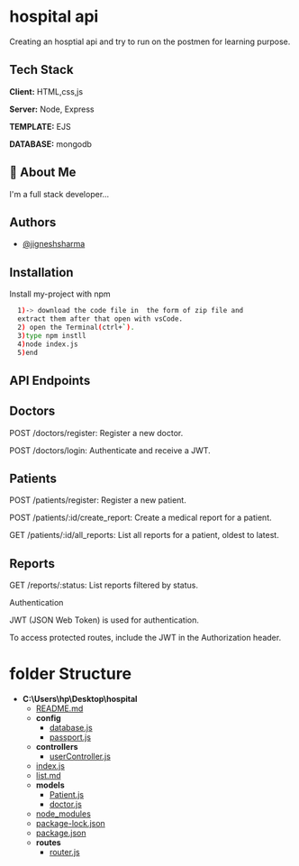 # hospital api 
Creating an hosptial api and try to run on the postmen for learning purpose. 

## Tech Stack

**Client:** HTML,css,js

**Server:** Node, Express

**TEMPLATE:** EJS

**DATABASE:** mongodb


## 🚀 About Me
I'm a full stack developer...


## Authors

- [@jigneshsharma](https://github.com/jigneshsharma123)


## Installation

Install my-project with npm

```bash 
  1)-> download the code file in  the form of zip file and 
  extract them after that open with vsCode.
  2) open the Terminal(ctrl+`). 
  3)type npm instll 
  4)node index.js
  5)end
```
   ## API Endpoints
## Doctors

POST /doctors/register: Register a new doctor.

POST /doctors/login: Authenticate and receive a JWT.

## Patients

POST /patients/register: Register a new patient.

POST /patients/:id/create_report: Create a medical report for a patient.

GET /patients/:id/all_reports: List all reports for a patient, oldest to latest.

## Reports

GET /reports/:status: List reports filtered by status.

Authentication

JWT (JSON Web Token) is used for authentication.

To access protected routes, include the JWT in the Authorization header.

# folder Structure 
 - __C:\\Users\\hp\\Desktop\\hospital__
   - [README.md](README.md)
   - __config__
     - [database.js](config/database.js)
     - [passport.js](config/passport.js)
   - __controllers__
     - [userController.js](controllers/userController.js)
   - [index.js](index.js)
   - [list.md](list.md)
   - __models__
     - [Patient.js](models/Patient.js)
     - [doctor.js](models/doctor.js)
   - [node\_modules](node_modules)
   - [package\-lock.json](package-lock.json)
   - [package.json](package.json)
   - __routes__
     - [router.js](routes/router.js)

